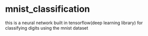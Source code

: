 # mnist_classification
this is a neural network built in tensorflow(deep learning library) for classifying digits using the mnist dataset
